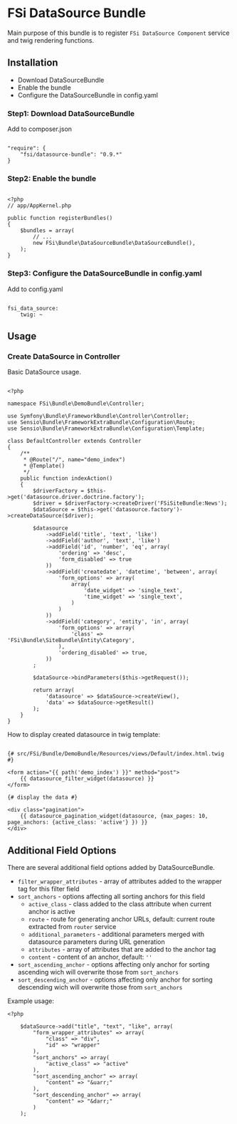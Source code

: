 # FSi DataSource Bundle #

Main purpose of this bundle is to register ``FSi DataSource Component`` service 
and twig rendering functions. 

## Installation ##

* Download DataSourceBundle
* Enable the bundle
* Configure the DataSourceBundle in config.yaml 

### Step1: Download DataSourceBundle ###

Add to composer.json 

```

"require": {
    "fsi/datasource-bundle": "0.9.*"
}

```

### Step2: Enable the bundle ###

```
    
<?php
// app/AppKernel.php

public function registerBundles()
{
    $bundles = array(
        // ...
        new FSi\Bundle\DataSourceBundle\DataSourceBundle(),
    );
}

```

### Step3: Configure the DataSourceBundle in config.yaml ###

Add to config.yaml 

```
    
fsi_data_source: 
    twig: ~

```

## Usage ##

### Create DataSource in Controller ###

Basic DataSource usage.

```

<?php

namespace FSi\Bundle\DemoBundle\Controller;

use Symfony\Bundle\FrameworkBundle\Controller\Controller;
use Sensio\Bundle\FrameworkExtraBundle\Configuration\Route;
use Sensio\Bundle\FrameworkExtraBundle\Configuration\Template;

class DefaultController extends Controller
{
    /**
     * @Route("/", name="demo_index")
     * @Template()
     */
    public function indexAction()
    {
        $driverFactory = $this->get('datasource.driver.doctrine.factory');
        $driver = $driverFactory->createDriver('FSiSiteBundle:News');
        $dataSource = $this->get('datasource.factory')->createDataSource($driver);

        $datasource
            ->addField('title', 'text', 'like')
            ->addField('author', 'text', 'like')
            ->addField('id', 'number', 'eq', array(
                'ordering' => 'desc',
                'form_disabled' => true
            ))
            ->addField('createdate', 'datetime', 'between', array(
                'form_options' => array(
                    array(
                        'date_widget' => 'single_text',
                        'time_widget' => 'single_text',
                    )
                )
            ))
            ->addField('category', 'entity', 'in', array(
                'form_options' => array(
                    'class' => 'FSi\Bundle\SiteBundle\Entity\Category',
                ),
                'ordering_disabled' => true,
            ))
        ;

        $dataSource->bindParameters($this->getRequest());

        return array(
            'datasource' => $dataSource->createView(),
            'data' => $dataSource->getResult()
        );
    }
}

```

How to display created datasource in twig template: 

```

{# src/FSi/Bundle/DemoBundle/Resources/views/Default/index.html.twig #}

<form action="{{ path('demo_index') }}" method="post">
    {{ datasource_filter_widget(datasource) }}
</form>

{# display the data #}

<div class="pagination">
    {{ datasource_pagination_widget(datasource, {max_pages: 10, page_anchors: {active_class: 'active'} }) }}
</div>

```

## Additional Field Options ##

There are several additional field options added by DataSourceBundle.

* ``filter_wrapper_attributes`` - array of attributes added to the wrapper tag for this filter field
* ``sort_anchors`` - options affecting all sorting anchors for this field
    * ``active_class`` - class added to the class attribute when current anchor is active
    * ``route`` - route for generating anchor URLs, default: current route extracted from ``router`` service
    * ``additional_parameters`` - additional parameters merged with datasource parameters during URL generation
    * ``attributes`` - array of attributes that are added to the anchor tag
    * ``content`` - content of an anchor, default: ``''``
* ``sort_ascending_anchor`` - options affecting only anchor for sorting ascending wich will overwrite those from ``sort_anchors``
* ``sort_descending_anchor`` - options affecting only anchor for sorting descending wich will overwrite those from ``sort_anchors``

Example usage: 

```
<?php

    $dataSource->add("title", "text", "like", array(
        "form_wrapper_attributes" => array(
            "class" => "div",
            "id" => "wrapper"
        ),
        "sort_anchors" => array(
            "active_class" => "active"
        ),
        "sort_ascending_anchor" => array(
            "content" => "&uarr;"
        ),
        "sort_descending_anchor" => array(
            "content" => "&darr;"
        )
    );

```



